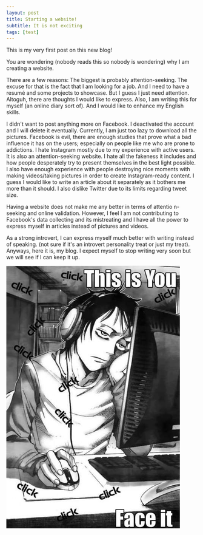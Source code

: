 ```yaml
---	
layout: post	
title: Starting a website!
subtitle: It is not exciting	
tags: [test]	
---	
```



This is my very first post on this new blog!
 
You are wondering (nobody reads this so nobody is wondering) why I am creating a website.
 
There are a few reasons: The biggest is probably attention-seeking. The excuse for that is the fact that I am looking for a job.
And I need to have a resumé and some projects to showcase.
But I guess I just need attention. Altoguh, there are thoughts I would like to express. Also, I am writing this for myself (an online diary sort of). And I would like to enhance my English skills.
 
I didn't want to post anything more on Facebook. I deactivated the account and I will delete it eventually. Currently, I am just too lazy to download all the pictures. Facebook is evil, there are enough studies that prove what a bad influence it has on the users; especially on people like me who are prone to addictions. 
I hate Instagram mostly due to my experience with active users. It is also an attention-seeking website. I hate all the fakeness it includes and how people desperately try to present themselves in the best light possible. I also have enough experience with people destroying nice moments with making videos/taking pictures in order to create Instagram-ready content. I guess I would like to write an article about it separately as it bothers me more than it should.
 I also dislike Twitter due to its limits regarding tweet size.
 
Having a website does not make me any better in terms of attentio n-seeking and online validation. However, I feel I am not contributing to Facebook's data collecting and its mistreating and I have all the power to express myself in articles instead of pictures and videos.

 
As a strong introvert, I can express myself much better with writing instead of speaking. (not sure if it's an introvert personality treat or just my treat). Anyways, here it is, my blog. I expect myself to stop writing very soon but we will see if I can keep it up.


![a picture](/assets/img/thisisyou.jpg)
